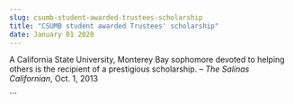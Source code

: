 ```yaml
---
slug: csumb-student-awarded-trustees-scholarship
title: "CSUMB student awarded Trustees' scholarship"
date: January 01 2020
---
```


 
<p>
  A California State University, Monterey Bay sophomore devoted to helping
  others is the recipient of a prestigious scholarship. –
  <em>The Salinas Californian</em>, Oct. 1, 2013
</p>
```
